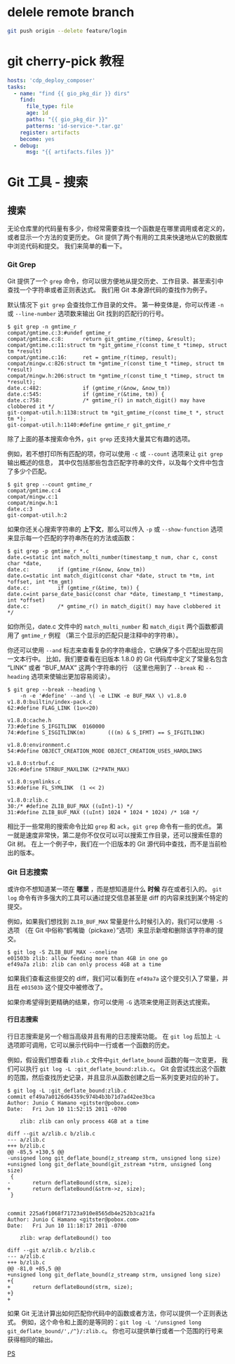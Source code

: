 

# delele remote branch

```sh
git push origin --delete feature/login
```



# git cherry-pick 教程





```yml
hosts: 'cdp_deploy_composer'
tasks:
  - name: "find {{ gio_pkg_dir }} dirs"
    find:
      file_type: file
      age: 1d
      paths: "{{ gio_pkg_dir }}"
      patterns: 'id-service-*.tar.gz'
    register: artifacts
    become: yes
  - debug:
      msg: "{{ artifacts.files }}"
```



# Git 工具 - 搜索

## 搜索

无论仓库里的代码量有多少，你经常需要查找一个函数是在哪里调用或者定义的，或者显示一个方法的变更历史。 Git 提供了两个有用的工具来快速地从它的数据库中浏览代码和提交。 我们来简单的看一下。

### Git Grep

Git 提供了一个 `grep` 命令，你可以很方便地从提交历史、工作目录、甚至索引中查找一个字符串或者正则表达式。 我们用 Git 本身源代码的查找作为例子。

默认情况下 `git grep` 会查找你工作目录的文件。 第一种变体是，你可以传递 `-n` 或 `--line-number` 选项数来输出 Git 找到的匹配行的行号。

```console
$ git grep -n gmtime_r
compat/gmtime.c:3:#undef gmtime_r
compat/gmtime.c:8:      return git_gmtime_r(timep, &result);
compat/gmtime.c:11:struct tm *git_gmtime_r(const time_t *timep, struct tm *result)
compat/gmtime.c:16:     ret = gmtime_r(timep, result);
compat/mingw.c:826:struct tm *gmtime_r(const time_t *timep, struct tm *result)
compat/mingw.h:206:struct tm *gmtime_r(const time_t *timep, struct tm *result);
date.c:482:             if (gmtime_r(&now, &now_tm))
date.c:545:             if (gmtime_r(&time, tm)) {
date.c:758:             /* gmtime_r() in match_digit() may have clobbered it */
git-compat-util.h:1138:struct tm *git_gmtime_r(const time_t *, struct tm *);
git-compat-util.h:1140:#define gmtime_r git_gmtime_r
```

除了上面的基本搜索命令外，`git grep` 还支持大量其它有趣的选项。

例如，若不想打印所有匹配的项，你可以使用 `-c` 或 `--count` 选项来让 `git grep` 输出概述的信息， 其中仅包括那些包含匹配字符串的文件，以及每个文件中包含了多少个匹配。

```console
$ git grep --count gmtime_r
compat/gmtime.c:4
compat/mingw.c:1
compat/mingw.h:1
date.c:3
git-compat-util.h:2
```

如果你还关心搜索字符串的 **上下文**，那么可以传入 `-p` 或 `--show-function` 选项来显示每一个匹配的字符串所在的方法或函数：

```console
$ git grep -p gmtime_r *.c
date.c=static int match_multi_number(timestamp_t num, char c, const char *date,
date.c:         if (gmtime_r(&now, &now_tm))
date.c=static int match_digit(const char *date, struct tm *tm, int *offset, int *tm_gmt)
date.c:         if (gmtime_r(&time, tm)) {
date.c=int parse_date_basic(const char *date, timestamp_t *timestamp, int *offset)
date.c:         /* gmtime_r() in match_digit() may have clobbered it */
```

如你所见，date.c 文件中的 `match_multi_number` 和 `match_digit` 两个函数都调用了 `gmtime_r` 例程 （第三个显示的匹配只是注释中的字符串）。

你还可以使用 `--and` 标志来查看复杂的字符串组合，它确保了多个匹配出现在同一文本行中。 比如，我们要查看在旧版本 1.8.0 的 Git 代码库中定义了常量名包含 “LINK” 或者 “BUF_MAX” 这两个字符串的行 （这里也用到了 `--break` 和 `--heading` 选项来使输出更加容易阅读）。

```console
$ git grep --break --heading \
    -n -e '#define' --and \( -e LINK -e BUF_MAX \) v1.8.0
v1.8.0:builtin/index-pack.c
62:#define FLAG_LINK (1u<<20)

v1.8.0:cache.h
73:#define S_IFGITLINK  0160000
74:#define S_ISGITLINK(m)       (((m) & S_IFMT) == S_IFGITLINK)

v1.8.0:environment.c
54:#define OBJECT_CREATION_MODE OBJECT_CREATION_USES_HARDLINKS

v1.8.0:strbuf.c
326:#define STRBUF_MAXLINK (2*PATH_MAX)

v1.8.0:symlinks.c
53:#define FL_SYMLINK  (1 << 2)

v1.8.0:zlib.c
30:/* #define ZLIB_BUF_MAX ((uInt)-1) */
31:#define ZLIB_BUF_MAX ((uInt) 1024 * 1024 * 1024) /* 1GB */
```

相比于一些常用的搜索命令比如 `grep` 和 `ack`，`git grep` 命令有一些的优点。 第一就是速度非常快，第二是你不仅仅可以可以搜索工作目录，还可以搜索任意的 Git 树。 在上一个例子中，我们在一个旧版本的 Git 源代码中查找，而不是当前检出的版本。

### Git 日志搜索

或许你不想知道某一项在 **哪里** ，而是想知道是什么 **时候** 存在或者引入的。 `git log` 命令有许多强大的工具可以通过提交信息甚至是 diff 的内容来找到某个特定的提交。

例如，如果我们想找到 `ZLIB_BUF_MAX` 常量是什么时候引入的，我们可以使用 `-S` 选项 （在 Git 中俗称“鹤嘴锄（pickaxe）”选项）来显示新增和删除该字符串的提交。

```console
$ git log -S ZLIB_BUF_MAX --oneline
e01503b zlib: allow feeding more than 4GB in one go
ef49a7a zlib: zlib can only process 4GB at a time
```

如果我们查看这些提交的 diff，我们可以看到在 `ef49a7a` 这个提交引入了常量，并且在 `e01503b` 这个提交中被修改了。

如果你希望得到更精确的结果，你可以使用 `-G` 选项来使用正则表达式搜索。

#### 行日志搜索

行日志搜索是另一个相当高级并且有用的日志搜索功能。 在 `git log` 后加上 `-L` 选项即可调用，它可以展示代码中一行或者一个函数的历史。

例如，假设我们想查看 `zlib.c` 文件中`git_deflate_bound` 函数的每一次变更， 我们可以执行 `git log -L :git_deflate_bound:zlib.c`。 Git 会尝试找出这个函数的范围，然后查找历史记录，并且显示从函数创建之后一系列变更对应的补丁。

```console
$ git log -L :git_deflate_bound:zlib.c
commit ef49a7a0126d64359c974b4b3b71d7ad42ee3bca
Author: Junio C Hamano <gitster@pobox.com>
Date:   Fri Jun 10 11:52:15 2011 -0700

    zlib: zlib can only process 4GB at a time

diff --git a/zlib.c b/zlib.c
--- a/zlib.c
+++ b/zlib.c
@@ -85,5 +130,5 @@
-unsigned long git_deflate_bound(z_streamp strm, unsigned long size)
+unsigned long git_deflate_bound(git_zstream *strm, unsigned long size)
 {
-       return deflateBound(strm, size);
+       return deflateBound(&strm->z, size);
 }


commit 225a6f1068f71723a910e8565db4e252b3ca21fa
Author: Junio C Hamano <gitster@pobox.com>
Date:   Fri Jun 10 11:18:17 2011 -0700

    zlib: wrap deflateBound() too

diff --git a/zlib.c b/zlib.c
--- a/zlib.c
+++ b/zlib.c
@@ -81,0 +85,5 @@
+unsigned long git_deflate_bound(z_streamp strm, unsigned long size)
+{
+       return deflateBound(strm, size);
+}
+
```

如果 Git 无法计算出如何匹配你代码中的函数或者方法，你可以提供一个正则表达式。 例如，这个命令和上面的是等同的：`git log -L '/unsigned long git_deflate_bound/',/^}/:zlib.c`。 你也可以提供单行或者一个范围的行号来获得相同的输出。	



[PS](https://git-scm.com/book/zh/v2/Git-%E5%B7%A5%E5%85%B7-%E6%90%9C%E7%B4%A2)

